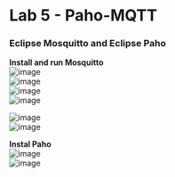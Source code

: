 # Lab 5 - Paho-MQTT</br>

### Eclipse Mosquitto and Eclipse Paho</br>

**Install and run Mosquitto**</br>
![image](https://user-images.githubusercontent.com/78617568/159139393-893b91d3-2efb-4ad4-91a8-b37c8b13e024.png)</br>
![image](https://user-images.githubusercontent.com/78617568/159139394-43bdaca0-df65-4a61-a0c1-83d11fd531e0.png)</br>
![image](https://user-images.githubusercontent.com/78617568/159139419-1af58f8b-2ea7-4804-aca9-6bb2129d0a94.png)</br>
![image](https://user-images.githubusercontent.com/78617568/159139492-6db1d9b9-700c-485e-8933-186d85e6b43c.png)

![image](https://user-images.githubusercontent.com/78617568/159139548-d1eda116-774e-47f1-b08a-42a835c11260.png)</br>
![image](https://user-images.githubusercontent.com/78617568/159139555-e46e3457-0277-49a4-a53b-81b0a6011c9c.png)

**Instal Paho**</br>
![image](https://user-images.githubusercontent.com/78617568/159139745-e12de52d-fd2a-462d-9ba3-da13b7081d05.png)</br>
![image](https://user-images.githubusercontent.com/78617568/159139860-e1790ddf-eae6-416b-bdce-5aeda8c6a885.png)

